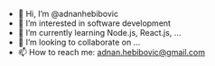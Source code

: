 - 👋 Hi, I’m @adnanhebibovic
- 👀 I’m interested in software development
- 🌱 I’m currently learning Node.js, React.js, ...
- 💞️ I’m looking to collaborate on ...
- 📫 How to reach me: adnan.hebibovic@gmail.com

<!---
adnanhebibovic/adnanhebibovic is a ✨ special ✨ repository because its `README.md` (this file) appears on your GitHub profile.
You can click the Preview link to take a look at your changes.
--->
